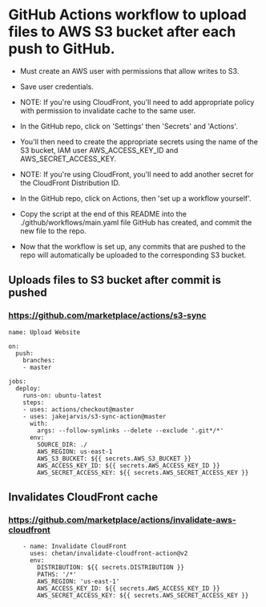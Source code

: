 # GitHub Actions workflow to upload files to AWS S3 bucket after each push to GitHub.

-   Must create an AWS user with permissions that allow writes to S3.
-   Save user credentials.
-   NOTE: If you're using CloudFront, you'll need to add appropriate policy with permission to invalidate cache to the same user.

-   In the GitHub repo, click on 'Settings' then 'Secrets' and 'Actions'.
-   You'll then need to create the appropriate secrets using the name of the S3 bucket, IAM user AWS_ACCESS_KEY_ID and AWS_SECRET_ACCESS_KEY.
- NOTE: If you're using CloudFront, you'll need to add another secret for the CloudFront Distribution ID.

-   In the GitHub repo, click on Actions, then 'set up a workflow yourself'.
-   Copy the script at the end of this README into the ./github/workflows/main.yaml file GitHub has created, and commit the new file to the repo.
-   Now that the workflow is set up, any commits that are pushed to the repo will automatically be uploaded to the corresponding S3 bucket.


## Uploads files to S3 bucket after commit is pushed
### https://github.com/marketplace/actions/s3-sync
```
name: Upload Website

on:
  push:
    branches:
    - master

jobs:
  deploy:
    runs-on: ubuntu-latest
    steps:
    - uses: actions/checkout@master
    - uses: jakejarvis/s3-sync-action@master
      with:
        args: --follow-symlinks --delete --exclude '.git*/*'
      env:
        SOURCE_DIR: ./
        AWS_REGION: us-east-1
        AWS_S3_BUCKET: ${{ secrets.AWS_S3_BUCKET }}
        AWS_ACCESS_KEY_ID: ${{ secrets.AWS_ACCESS_KEY_ID }}
        AWS_SECRET_ACCESS_KEY: ${{ secrets.AWS_SECRET_ACCESS_KEY }}
```

## Invalidates CloudFront cache
### https://github.com/marketplace/actions/invalidate-aws-cloudfront
```
    - name: Invalidate CloudFront
      uses: chetan/invalidate-cloudfront-action@v2
      env:
        DISTRIBUTION: ${{ secrets.DISTRIBUTION }}
        PATHS: '/*'
        AWS_REGION: 'us-east-1'
        AWS_ACCESS_KEY_ID: ${{ secrets.AWS_ACCESS_KEY_ID }}
        AWS_SECRET_ACCESS_KEY: ${{ secrets.AWS_SECRET_ACCESS_KEY }}
```